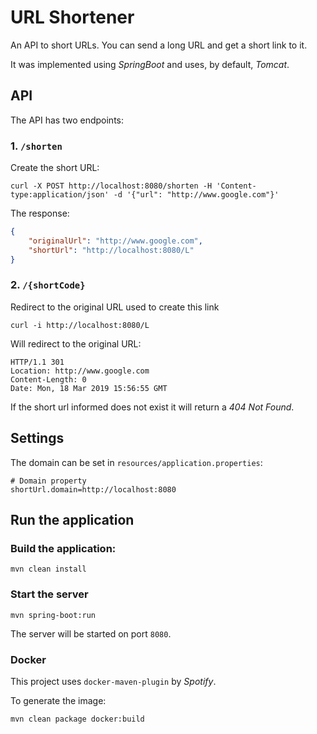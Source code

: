 # URL Shortener
An API to short URLs. You can send a long URL and get a short link to it.

It was implemented using _SpringBoot_ and uses, by default, _Tomcat_.

## API
The API has two endpoints:

### 1. `/shorten` 
Create the short URL: 
```
curl -X POST http://localhost:8080/shorten -H 'Content-type:application/json' -d '{"url": "http://www.google.com"}'
```
The response:
```json
{
    "originalUrl": "http://www.google.com",
    "shortUrl": "http://localhost:8080/L"
}
```

### 2. `/{shortCode}`
Redirect to the original URL used to create this link
```
curl -i http://localhost:8080/L
```
Will redirect to the original URL:
```
HTTP/1.1 301 
Location: http://www.google.com
Content-Length: 0
Date: Mon, 18 Mar 2019 15:56:55 GMT
```

If the short url informed does not exist it will return a *404 Not Found*.


## Settings
The domain can be set in `resources/application.properties`:
```properties
# Domain property
shortUrl.domain=http://localhost:8080
```

## Run the application

### Build the application:

```
mvn clean install
```

### Start the server

```
mvn spring-boot:run
```

The server will be started on port `8080`.

### Docker
This project uses `docker-maven-plugin` by _Spotify_.

To generate the image:

```
mvn clean package docker:build
```



